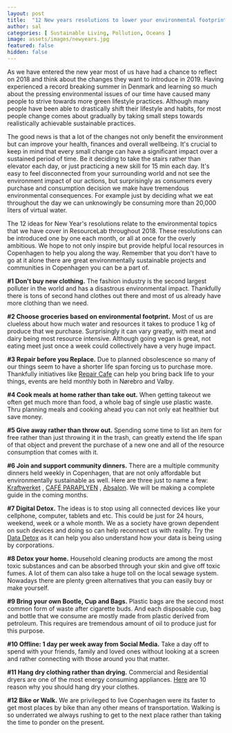 ```yaml
---
layout: post
title:  "12 New years resolutions to lower your environmental footprint"
author: sal
categories: [ Sustainable Living, Pollution, Oceans ]
image: assets/images/newyears.jpg
featured: false
hidden: false
---
```


As we have entered the new year most of us have had a chance to reflect on 2018 and think about the changes they want to introduce in 2019. Having experienced a record breaking summer in Denmark and learning so much about the pressing environmental issues of our time have caused many people to strive towards more green lifestyle practices. Although many people have been able to drastically shift their lifestyle and habits, for most people change comes about gradually by taking small steps towards realistically achievable sustainable practices.

The good news is that a lot of the changes not only benefit the environment but can improve your health, finances and overall wellbeing. It's crucial to keep in mind that every small change can have a significant impact over a sustained period of time. Be it deciding to take the stairs rather than elevator each day, or just practicing a new skill for 15 min each day. It's easy to feel disconnected from your surrounding world and not see the environment impact of our actions, but surprisingly as consumers every purchase and consumption decision we make have tremendous environmental consequences. For example just by deciding what we eat throughout the day we can unknowingly be consuming more than 20,000 liters of virtual water.  

The 12 ideas for New Year's resolutions relate to the environmental topics that we have cover in ResourceLab throughout 2018. These resolutions can be introduced one by one each month, or all at once for the overly ambitious. We hope to not only inspire but provide helpful local resources in Copenhagen to help you along the way. Remember that you don't have to go at it alone there are great environmentally sustainable projects and communities in Copenhagen you can be a part of.

**#1 Don't buy new clothing.** The fashion industry is the second largest polluter in the world and has a disastrous environmental impact. Thankfully there is tons of second hand clothes out there and most of us already have more clothing than we need.

**#2 Choose groceries based on environmental footprint.** Most of us are clueless about how much water and resources it takes to produce 1 kg of produce that we purchase. Surprisingly it can vary greatly, with meat and dairy being most resource intensive. Although going vegan is great, not eating meet just once a week could collectively have a very huge impact.

**#3 Repair before you Replace.** Due to planned obsolescence so many of our things seem to have a shorter life span forcing us to purchase more. Thankfully initiatives like [Repair Cafe](https://repaircafedanmark.dk/) can help you bring back life to your things, events are held monthly both in Nørebro and Valby.

**#4 Cook meals at home rather than take out.** When getting takeout we often get much more than food, a whole bag of single use plastic waste. Thru planning meals and cooking ahead you can not only eat healthier but save money.

**#5 Give away rather than throw out.** Spending some time to list an item for free rather than just throwing it in the trash, can greatly extend the life span of that object and prevent the purchase of a new one and all of the resource consumption that comes with it.

**#6 Join and support community dinners.** There are a multiple community dinners held weekly in Copenhagen, that are not only affordable but environmentally sustainable as well. Here are three just to name a few: [Kraftwerket](https://www.facebook.com/kraftwerket/) , [CAFÉ PARAPLYEN](http://www.paraplyenfrb.dk/) , [Absalon](https://absaloncph.dk/). We will be making a complete guide in the coming months.

**#7 Digital Detox.** The ideas is to stop using all connected devices like your cellphone, computer, tablets and etc. This could be just for 24 hours, weekend, week or a whole month. We as a society have grown dependent on such devices and doing so can help reconnect us with reality. Try the [Data Detox](https://datadetox.myshadow.org/en/home) as it can help you also understand how your data is being using by corporations.

**#8 Detox your home.**  Household cleaning products are among the most toxic substances and can be absorbed through your skin and give off toxic fumes.  A lot of them can also take a huge toll on the local sewage system. Nowadays there are plenty green alternatives that you can easily buy or make yourself.

**#9 Bring your own Bootle, Cup and Bags.**  Plastic bags are the second most common form of waste after cigarette buds. And each disposable cup, bag and bottle that we consume are mostly made from plastic derived from petroleum. This requires are tremendous amount of oil to produce just for this purpose.

**#10 Offline: 1 day per week away from Social Media.** Take a day off to spend with your friends, family and loved ones without looking at a screen and rather connecting with those around you that matter.

**#11 Hang dry clothing rather than drying.** Commercial and Residential dryers are one of the most energy consuming appliances. [Here](http://laundrylist.org/why-line-dry.html) are 10 reason why you should hang dry your clothes.

**#12 Bike or Walk.** We are privileged to live Copenhagen were its faster to get most places by bike than any other means of transportation. Walking is so underrated we always rushing to get to the next place rather than taking the time to ponder on the present.
